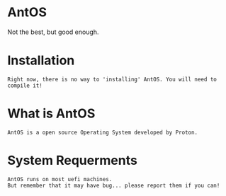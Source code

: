 # AntOS
Not the best, but good enough.



# Installation
```Right now, there is no way to 'installing' AntOS. You will need to compile it!```

# What is AntOS
```AntOS is a open source Operating System developed by Proton.```

# System Requerments
```
AntOS runs on most uefi machines.
But remember that it may have bug... please report them if you can!
```
